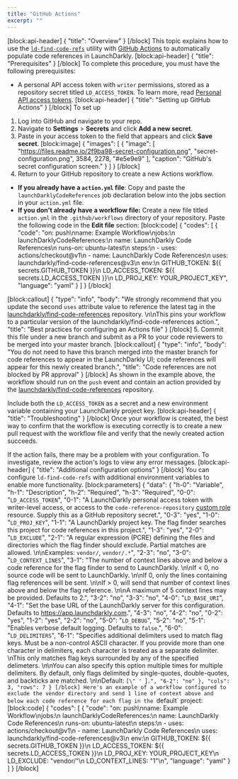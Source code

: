 ```yaml
---
title: "GitHub Actions"
excerpt: ""
---
```

[block:api-header]
{
  "title": "Overview"
}
[/block]
This topic explains how to use the [`ld-find-code-refs`](https://github.com/launchdarkly/ld-find-code-refs/) utility with [GitHub Actions](https://github.com/features/actions) to automatically populate code references in LaunchDarkly.
[block:api-header]
{
  "title": "Prerequisites"
}
[/block]
To complete this procedure, you must have the following prerequisites:

* A personal API access token with `writer` permissions, stored as a repository secret titled `LD_ACCESS_TOKEN`. To learn more, read [Personal API access tokens](doc:api-access-tokens). 
[block:api-header]
{
  "title": "Setting up GitHub Actions"
}
[/block]
To set up 

1. Log into GitHub and navigate to your repo.
2. Navigate to **Settings** > **Secrets** and click **Add a new secret**.  
3. Paste in your access token to the field that appears and click **Save secret**.
[block:image]
{
  "images": [
    {
      "image": [
        "https://files.readme.io/2f9ba98-secret-configuration.png",
        "secret-configuration.png",
        3584,
        2278,
        "#e5e9e9"
      ],
      "caption": "GitHub's secret configuration screen."
    }
  ]
}
[/block]
4. Return to your GitHub repository to create a new Actions workflow. 
 * **If you already have a `action.yml` file**: Copy and paste the `launchDarklyCodeReferences` job declaration below into the jobs section in your `action.yml` file. 
 * **If you don't already have a workflow file:** Create a new file titled `action.yml` in the `.github/workflows` directory of your repository. Paste the following code in the **Edit file** section:
[block:code]
{
  "codes": [
    {
      "code": "on: push\nname: Example Workflow\njobs:\n  launchDarklyCodeReferences:\n    name: LaunchDarkly Code References\n    runs-on: ubuntu-latest\n    steps:\n    - uses: actions/checkout@v1\n    - name: LaunchDarkly Code References\n      uses: launchdarkly/find-code-references@v3\n      env:\n        GITHUB_TOKEN: ${{ secrets.GITHUB_TOKEN }}\n        LD_ACCESS_TOKEN: ${{ secrets.LD_ACCESS_TOKEN }}\n        LD_PROJ_KEY: YOUR_PROJECT_KEY",
      "language": "yaml"
    }
  ]
}
[/block]

[block:callout]
{
  "type": "info",
  "body": "We strongly recommend that you update the second `uses` attribute value to reference the latest tag in the [launchdarkly/find-code-references](https://github.com/launchdarkly/find-code-references) repository. \n\nThis pins your workflow to a particular version of the launchdarkly/find-code-references action.",
  "title": "Best practices for configuring an Actions file"
}
[/block]
5. Commit this file under a new branch and submit as a PR to your code reviewers to be merged into your master branch. 
[block:callout]
{
  "type": "info",
  "body": "You do not need to have this branch merged into the master branch for code references to appear in the LaunchDarkly UI; code references will appear for this newly created branch.",
  "title": "Code references are not blocked by PR approval"
}
[/block]
As shown in the example above, the workflow should run on the `push` event and contain an action provided by the [launchdarkly/find-code-references](https://github.com/launchdarkly/find-code-references) repository. 

Include both the `LD_ACCESS_TOKEN` as a secret and a new environment variable containing your LaunchDarkly project key.
[block:api-header]
{
  "title": "Troubleshooting"
}
[/block]
Once your workflow is created, the best way to confirm that the workflow is executing correctly is to create a new pull request with the workflow file and verify that the newly created action succeeds.

If the action fails, there may be a problem with your configuration. To investigate, review the action's logs to view any error messages.
[block:api-header]
{
  "title": "Additional configuration options"
}
[/block]
You can configure `ld-find-code-refs` with additional environment variables to enable more functionality.
[block:parameters]
{
  "data": {
    "h-0": "Variable",
    "h-1": "Description",
    "h-2": "Required",
    "h-3": "Required",
    "0-0": "`LD_ACCESS_TOKEN`",
    "0-1": "A LaunchDarkly personal access token with writer-level access, or access to the `code-reference-repository` [custom role](doc:custom-roles) resource. Supply this as a GitHub repository secret.",
    "0-3": "yes",
    "1-0": "`LD_PROJ_KEY`",
    "1-1": "A LaunchDarkly project key. The flag finder searches this project for code references in this project.",
    "1-3": "yes",
    "2-0": "`LD_EXCLUDE`",
    "2-1": "A regular expression (PCRE) defining the files and directories which the flag finder should exclude. Partial matches are allowed. \n\nExamples: `vendor/`, `vendor/.*`",
    "2-3": "no",
    "3-0": "`LD_CONTEXT_LINES`",
    "3-1": "The number of context lines above and below a code reference for the flag finder to send to LaunchDarkly. \n\nIf < 0, no source code will be sent to LaunchDarkly. \n\nIf 0, only the lines containing flag references will be sent. \n\nIf > 0, will send that number of context lines above and below the flag reference. \n\nA maximum of 5 context lines may be provided. Defaults to 2.",
    "3-2": "no",
    "3-3": "no",
    "4-0": "`LD_BASE_URI`",
    "4-1": "Set the base URL of the LaunchDarkly server for this configuration. Defaults to https://app.launchdarkly.com.",
    "4-3": "no",
    "4-2": "no",
    "0-2": "yes",
    "1-2": "yes",
    "2-2": "no",
    "5-0": "`LD_DEBUG`",
    "5-2": "no",
    "5-1": "Enables verbose default logging. Defaults to `false`.",
    "6-0": "`LD_DELIMITERS`",
    "6-1": "Specifies additional delimiters used to match flag keys. Must be a non-control ASCII character. If you provide more than one character in delimiters, each character is treated as a separate delimiter. \nThis only matches flag keys surrounded by any of the specified delimeters. \n\nYou can also specify this option multiple times for multiple delimiters. By default, only flags delimited by single-quotes, double-quotes, and backticks are matched. \n\nDefault: `[\" ' `]`.",
    "6-2": "no"
  },
  "cols": 3,
  "rows": 7
}
[/block]
Here's an example of a workflow configured to exclude the vendor directory and send 1 line of context above and below each code reference for each flag in the `default` project:
[block:code]
{
  "codes": [
    {
      "code": "on: push\nname: Example Workflow\njobs:\n  launchDarklyCodeReferences:\n    name: LaunchDarkly Code References\n    runs-on: ubuntu-latest\n    steps:\n    - uses: actions/checkout@v1\n    - name: LaunchDarkly Code References\n      uses: launchdarkly/find-code-references@v3\n      env:\n        GITHUB_TOKEN: ${{ secrets.GITHUB_TOKEN }}\n        LD_ACCESS_TOKEN: ${{ secrets.LD_ACCESS_TOKEN }}\n        LD_PROJ_KEY: YOUR_PROJECT_KEY\n        LD_EXCLUDE: \"vendor/\"\n        LD_CONTEXT_LINES: \"1\"\n",
      "language": "yaml"
    }
  ]
}
[/block]
